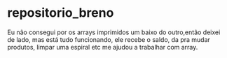 # repositorio_breno




Eu não consegui por os arrays imprimidos um baixo do outro,então deixei de lado, mas está tudo funcionando, ele recebe o saldo, da pra mudar produtos, limpar uma espiral etc me ajudou a trabalhar com array.